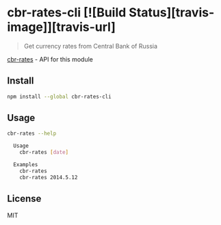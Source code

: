 # cbr-rates-cli [![Build Status][travis-image]][travis-url]

  > Get currency rates from Central Bank of Russia

  [cbr-rates][cbr-rates] - API for this module

## Install

```sh
npm install --global cbr-rates-cli
```

## Usage

```sh
cbr-rates --help

  Usage
    cbr-rates [date]

  Examples
    cbr-rates
    cbr-rates 2014.5.12
```


## License

  MIT

[cbr-rates]: https://github.com/andrepolischuk/cbr-rates
